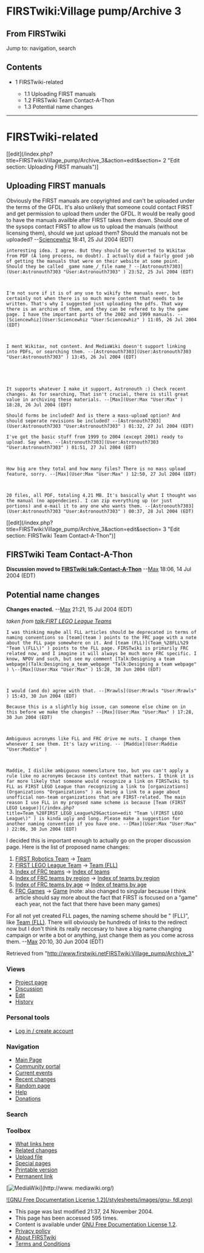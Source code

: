 # FIRSTwiki:Village pump/Archive 3

## From FIRSTwiki

Jump to: navigation, search

## Contents

- 1 FIRSTwiki-related

  - 1.1 Uploading FIRST manuals
  - 1.2 FIRSTwiki Team Contact-A-Thon
  - 1.3 Potential name changes

--------------------------------------------------------------------------------

# FIRSTwiki-related

[[edit](/index.php?title=FIRSTwiki:Village_pump/Archive_3&action=edit&section=
2 "Edit section: Uploading FIRST manuals")]

## Uploading FIRST manuals

Obviously the FIRST manuals are copyrighted and can't be uploaded under the terms of the GFDL. It's also unlikely that someone could contact FIRST and get permission to upload them under the GFDL. It would be really good to have the manuals availble after FIRST takes them down. Should one of the sysops contact FIRST to allow us to upload the manuals (without licensing them), should we just upload them? Should the manuals not be uploaded? --[Sciencewhiz](User:Sciencewhiz "User:Sciencewhiz") 18:41, 25 Jul 2004 (EDT)

```
interesting idea. I agree. But they should be converted to Wikitax from PDF (A long process, no doubt). I actually did a fairly good job of getting the manuals that were on their website at some point. Should they be called _game name_/_file name_? --[Astronouth7303](User:Astronouth7303 "User:Astronouth7303" ) 23:52, 25 Jul 2004 (EDT) 



I'm not sure if it is of any use to wikify the manuals ever, but certainly not when there is so much more content that needs to be written. That's why I suggested just uploading the pdfs. That way there is an archive of them, and they can be refered to by the game page. I have the important parts of the 2002 and 1999 manuals. --[Sciencewhiz](User:Sciencewhiz "User:Sciencewhiz" ) 11:05, 26 Jul 2004 (EDT) 



I ment Wikitax, not content. And MediaWiki doesn't support linking into PDFs, or searching them. --[Astronouth7303](User:Astronouth7303 "User:Astronouth7303" ) 13:45, 26 Jul 2004 (EDT) 





It supports whatever I make it support, Astronouth :) Check recent changes. As for searching, That isn't crucial, there is still great value in archiving these materials. --[Max](User:Max "User:Max" ) 18:28, 26 Jul 2004 (EDT) 

Should forms be included? And is there a mass-upload option? And should seperate revisions be included? --[Astronouth7303](User:Astronouth7303 "User:Astronouth7303" ) 01:32, 27 Jul 2004 (EDT) 

I've got the basic stuff from 1999 to 2004 (except 2001) ready to upload. Say when. --[Astronouth7303](User:Astronouth7303 "User:Astronouth7303" ) 01:51, 27 Jul 2004 (EDT) 



How big are they total and how many files? There is no mass upload feature, sorry. --[Max](User:Max "User:Max" ) 12:50, 27 Jul 2004 (EDT) 



20 files, all PDF, totaling 4.21 MB. It's basically what I thought was the manual (no appendecies). I can zip everything up (or just portions) and e-mail it to any one who wants them. --[Astronouth7303](User:Astronouth7303 "User:Astronouth7303" ) 00:37, 28 Jul 2004 (EDT) 
```

[[edit](/index.php?title=FIRSTwiki:Village_pump/Archive_3&action=edit&section=
3 "Edit section: FIRSTwiki Team Contact-A-Thon")]

## FIRSTwiki Team Contact-A-Thon

**Discussion moved to [FIRSTwiki talk:Contact-A-Thon](FIRSTwiki_talk:Contact-A-Thon "FIRSTwiki talk:Contact-A-Thon")** --[Max](User:Max "User:Max") 18:06, 14 Jul 2004 (EDT)

## Potential name changes

**Changes enacted.** --[Max](User:Max "User:Max") 21:21, 15 Jul 2004 (EDT)

_taken from [talk:FIRT LEGO League Teams](/index.php?title=Talk:FIRT_LEGO_League_Teams&action=edit "Talk:FIRT
LEGO League Teams")_

```
I was thinking maybe all FLL articles should be deprecated in terms of naming conventions so [team](team ) points to the FRC page with a note about the FLL page somewhere on it. And [team (FLL)](Team_%28FLL%29 "Team \(FLL\)" ) points to the FLL page. FIRSTwiki is primarily FRC related now, and I imagine it will always be much more FRC specific. I know, NPOV and such, but see my comment [Talk:Designing a team webpage](Talk:Designing_a_team_webpage "Talk:Designing a team webpage" ) \--[Max](User:Max "User:Max" ) 15:28, 30 Jun 2004 (EDT) 



I would (and do) agree with that. --[Mrawls](User:Mrawls "User:Mrawls" ) 15:43, 30 Jun 2004 (EDT) 

Because this is a slightly big issue, can someone else chime on in this before we make the changes? --[Max](User:Max "User:Max" ) 17:28, 30 Jun 2004 (EDT) 



Ambiguous acronyms like FLL and FRC drive me nuts. I change them whenever I see them. It's lazy writing. -- [Maddie](User:Maddie "User:Maddie" )



Maddie, I dislike ambiguous nomenclature too, but you can't apply a rule like no acronyms because its context that matters. I think it is far more likely that someone would recognize a link on FIRSTwiki to FLL as FIRST LEGO League than recognizing a link to [organizations](Organizations "Organizations" ) as being a link to a page about unofficial non-team organizations that are FIRST-related. The main reason I use FLL in my propsed name scheme is because [Team (FIRST LEGO League)](/index.php?title=Team_%28FIRST_LEGO_League%29&action=edit "Team \(FIRST LEGO League\)" ) is kinda ugly and long. Please make a suggestion for another naming convention if you have one. --[Max](User:Max "User:Max" ) 22:06, 30 Jun 2004 (EDT) 
```

I decided this is important enough to actually go on the proper discussion page. Here is the list of proposed name changes:

1. [FIRST Robotics Team](FIRST_Robotics_Team "FIRST Robotics Team") -> [Team](team)
2. [FIRST LEGO League Team](FIRST_LEGO_League_Team "FIRST LEGO League Team") -> [Team (FLL)](Team_%28FLL%29 "Team \(FLL\)")
3. [Index of FRC teams](Index_of_FRC_teams "Index of FRC teams") -> [Index of teams](Index_of_teams "Index of teams")
4. [Index of FRC teams by region](Index_of_FRC_teams_by_region "Index of FRC teams by region") -> [Index of teams by region](Index_of_teams_by_region "Index of teams by region")
5. [Index of FRC teams by age](Index_of_FRC_teams_by_age "Index of FRC teams by age") -> [Index of teams by age](Index_of_teams_by_age "Index of teams by age")
6. [FRC Games](FRC_Games "FRC Games") -> [Game](Game "Game") (note: also changed to singular because I think article should say more about the fact that FIRST is focused on a "game" each year, not the fact that there have been many games)

For all not yet created FLL pages, the naming scheme should be "<FRC name> (FLL)", like [Team (FLL)](Team_%28FLL%29 "Team \(FLL\)"). There will obviously be hundreds of links to the redirect now but I don't think its really neccesary to have a big name changing campaign or write a bot or anything, just change them as you come across them. --[Max](User:Max "User:Max") 20:10, 30 Jun 2004 (EDT)

Retrieved from "<http://www.firstwiki.netFIRSTwiki:Village_pump/Archive_3>"

### Views

- [Project page](FIRSTwiki:Village_pump/Archive_3)
- [Discussion](/index.php?title=FIRSTwiki_talk:Village_pump/Archive_3&action=edit)
- [Edit](/index.php?title=FIRSTwiki:Village_pump/Archive_3&action=edit)
- [History](/index.php?title=FIRSTwiki:Village_pump/Archive_3&action=history)

### Personal tools

- [Log in / create account](/index.php?title=Special:Userlogin&returnto=FIRSTwiki:Village_pump/Archive_3)

[](Main_Page "Main Page")

### Navigation

- [Main Page](Main_Page)
- [Community portal](FIRSTwiki:Community_portal)
- [Current events](Current_events)
- [Recent changes](Special:Recentchanges)
- [Random page](Special:Random)
- [Help](Help:Contents)
- [Donations](FIRSTwiki:Site_support)

### Search

### Toolbox

- [What links here](Special:Whatlinkshere/FIRSTwiki:Village_pump/Archive_3)
- [Related changes](Special:Recentchangeslinked/FIRSTwiki:Village_pump/Archive_3)
- [Upload file](Special:Upload)
- [Special pages](Special:Specialpages)
- [Printable version](/index.php?title=FIRSTwiki:Village_pump/Archive_3&printable=yes)
- [Permanent link](/index.php?title=FIRSTwiki:Village_pump/Archive_3&oldid=39935)

[![MediaWiki](/skins/common/images/poweredby_mediawiki_88x31.png)](http://www.
mediawiki.org/)

[![GNU Free Documentation License 1.2](/stylesheets/images/gnu-
fdl.png)](http://www.gnu.org/copyleft/fdl.html)

- This page was last modified 21:37, 24 November 2004.
- This page has been accessed 595 times.
- Content is available under [GNU Free Documentation License 1.2](http://www.gnu.org/copyleft/fdl.html "http://www.gnu.org/copyleft/fdl.html").
- [Privacy policy](FIRSTwiki:Privacy_policy "FIRSTwiki:Privacy policy")
- [About FIRSTwiki](FIRSTwiki:About "FIRSTwiki:About")
- [Terms and Conditions](FIRSTwiki:Terms_and_conditions "FIRSTwiki:Terms and conditions")
